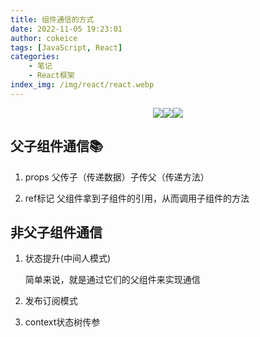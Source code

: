 ```yaml
---
title: 组件通信的方式
date: 2022-11-05 19:23:01
author: cokeice
tags: [JavaScript, React]
categories: 
    - 笔记
    - React框架
index_img: /img/react/react.webp
---
```


<p align='center'>
<a href="https://www.github.com/Cokeic" target="_blank"><img src="https://img.shields.io/badge/Github-@可乐冰-f3e1e1.svg?style=flat-square&logo=Github&logoColor=181717"></a><a href="https://www.gitee.com/Cokeice" target="_blank"><img src="https://img.shields.io/badge/Gitee-@可乐冰-f3e1e1.svg?style=flat-square&logo=Gitee&logoColor=C71D23"></a><a href="https://cokeice.gitee.io/img/wechat/wx.png" target="_blank"><img src="https://img.shields.io/badge/微信-@LNFeng-f3e1e1.svg?style=flat-square&logo=WeChat"></a>

## 父子组件通信📚

1. props 父传子（传递数据）子传父（传递方法）

2. ref标记 父组件拿到子组件的引用，从而调用子组件的方法

## 非父子组件通信

1. 状态提升(中间人模式)

   简单来说，就是通过它们的父组件来实现通信

2. 发布订阅模式

3. context状态树传参

